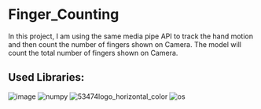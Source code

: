 # Finger_Counting
In this project, I am using the same media pipe API to track the hand motion and then count the number of fingers shown on Camera. The model will count the total number of fingers shown on Camera.
## Used Libraries:
![image](https://github.com/aliabbas30/Finger_Counting/assets/102746791/f5854b8c-4412-4938-9be9-f54b056c382c)
![numpy](https://github.com/aliabbas30/Finger_Counting/assets/102746791/e4a893b2-2d11-4403-8196-c4b1f3b70d34)
![53474logo_horizontal_color](https://github.com/aliabbas30/Finger_Counting/assets/102746791/e55e086e-18dd-4cd0-815d-a8f2034511a8)
![os](https://github.com/aliabbas30/Finger_Counting/assets/102746791/ea64bd90-333b-4e22-a6be-2e8b5d185edc)


